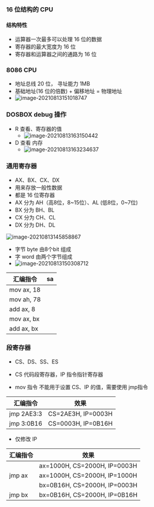 ### 16 位结构的 CPU

#### 结构特性

- 运算器一次最多可以处理 16 位的数据
- 寄存器的最大宽度为 16 位
- 寄存器和运算器之间的通路为 16 位

### 8086 CPU

- 地址总线 20 位， 寻址能力 1MB
- 基础地址(16 位的倍数) + 偏移地址 = 物理地址
- ![image-20210813151018747](/home/sinow/.config/Typora/typora-user-images/image-20210813151018747.png)



### DOSBOX debug 操作

- R 查看、寄存器的值
  - ![image-20210813163150442](/home/sinow/.config/Typora/typora-user-images/image-20210813163150442.png)
- D 查看 内存
  - ![image-20210813163234637](/home/sinow/.config/Typora/typora-user-images/image-20210813163234637.png)







### 通用寄存器

- AX、BX、CX、DX
- 用来存放一般性数据
- 都是 16 位寄存器
- AX 分为 AH（高8位，8~15位）、AL (低8位，0~7位)
- BX 分为 BH、BL
- CX 分为 CH、CL
- DX 分为 DH、DL

![image-20210813145858867](/home/sinow/.config/Typora/typora-user-images/image-20210813145858867.png)



- 字节 byte 由8个bit 组成
- 字 word 由两个字节组成
- ![image-20210813150308712](/home/sinow/.config/Typora/typora-user-images/image-20210813150308712.png)







| 汇编指令   | sa   |
| ---------- | ---- |
| mov ax, 18 |      |
| mov ah, 78 |      |
| add ax, 8  |      |
| mov ax, bx |      |
| add ax, bx |      |



### 段寄存器

- CS、DS、SS、ES

- CS 代码段寄存器，IP 指令指针寄存器
- mov 指令 不能用于设置 CS、IP 的值，需要使用 jmp指令

| 汇编指令   | 效果               |
| ---------- | ------------------ |
| jmp 2AE3:3 | CS=2AE3H, IP=0003H |
| jmp 3:0B16 | CS=0003H, IP=0B16H |

- 仅修改 IP

| 汇编指令 | 效果                         |
| -------- | ---------------------------- |
|          | ax=1000H, CS=2000H, IP=0003H |
| jmp ax   | ax=1000H, CS=2000H, IP=1000H |
|          | bx=0B16H, CS=2000H, IP=0003H |
| jmp bx   | bx=0B16H, CS=2000H, IP=0B16H |

